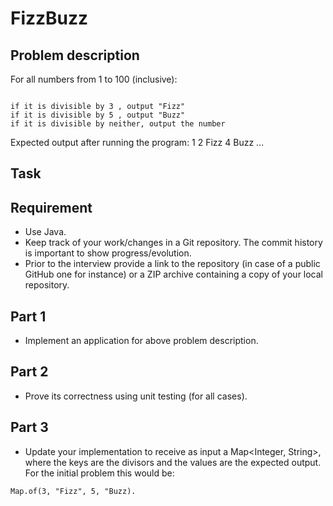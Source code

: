 
# FizzBuzz

## Problem description
For all numbers from 1 to 100 (inclusive):
```

if it is divisible by 3 , output "Fizz"
if it is divisible by 5 , output "Buzz"
if it is divisible by neither, output the number
```

Expected output after running the program: 1 2 Fizz 4 Buzz ...

## Task

## Requirement


- Use Java.
- Keep track of your work/changes in a Git repository. The commit history is important to show
progress/evolution.
- Prior to the interview provide a link to the repository (in case of a public GitHub one for instance) or a
ZIP archive containing a copy of your local repository.

## Part 1
- Implement an application for above problem description.

## Part 2

- Prove its correctness using unit testing (for all cases).

## Part 3


- Update your implementation to receive as input a Map<Integer, String>, where the keys are the
divisors and the values are the expected output. For the initial problem this would be:
```
Map.of(3, "Fizz", 5, "Buzz).
```


